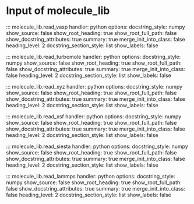 # Input of molecule_lib

::: molecule_lib.read_vasp
    handler: python
    options:
        docstring_style: numpy
        show_source: false
        show_root_heading: true
        show_root_full_path: false
        show_docstring_attributes: true
        summary: true
        merge_init_into_class: false
        heading_level: 2
        docstring_section_style: list
        show_labels: false

::: molecule_lib.read_turbomole
    handler: python
    options:
        docstring_style: numpy
        show_source: false
        show_root_heading: true
        show_root_full_path: false
        show_docstring_attributes: true
        summary: true
        merge_init_into_class: false
        heading_level: 2
        docstring_section_style: list
        show_labels: false

::: molecule_lib.read_xyz
    handler: python
    options:
        docstring_style: numpy
        show_source: false
        show_root_heading: true
        show_root_full_path: false
        show_docstring_attributes: true
        summary: true
        merge_init_into_class: false
        heading_level: 2
        docstring_section_style: list
        show_labels: false

::: molecule_lib.read_xsf
    handler: python
    options:
        docstring_style: numpy
        show_source: false
        show_root_heading: true
        show_root_full_path: false
        show_docstring_attributes: true
        summary: true
        merge_init_into_class: false
        heading_level: 2
        docstring_section_style: list
        show_labels: false
      
::: molecule_lib.read_siesta
    handler: python
    options:
        docstring_style: numpy
        show_source: false
        show_root_heading: true
        show_root_full_path: false
        show_docstring_attributes: true
        summary: true
        merge_init_into_class: false
        heading_level: 2
        docstring_section_style: list
        show_labels: false

::: molecule_lib.read_lammps
    handler: python
    options:
        docstring_style: numpy
        show_source: false
        show_root_heading: true
        show_root_full_path: false
        show_docstring_attributes: true
        summary: true
        merge_init_into_class: false
        heading_level: 2
        docstring_section_style: list
        show_labels: false